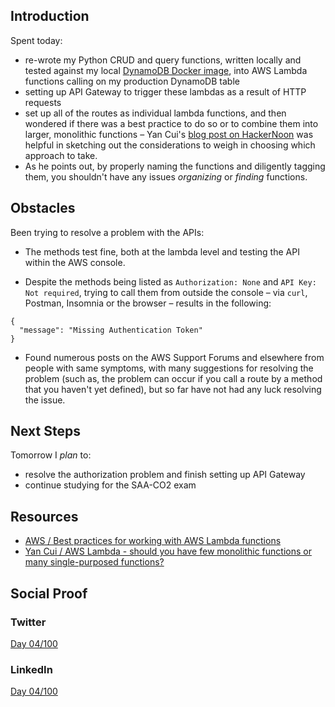 ## Introduction

Spent today:

- re-wrote my Python CRUD and query functions, written locally and tested against my local [DynamoDB Docker image](https://hub.docker.com/r/amazon/dynamodb-local), into AWS Lambda functions calling on my production DynamoDB table
- setting up API Gateway to trigger these lambdas as a result of HTTP requests
- set up all of the routes as individual lambda functions, and then wondered if there was a best practice to do so or to combine them into larger, monolithic functions – Yan Cui's
  [blog post on HackerNoon](https://hackernoon.com/aws-lambda-should-you-have-few-monolithic-functions-or-many-single-purposed-functions-8c3872d4338f) was helpful in sketching out the considerations to weigh in choosing which approach to take.
- As he points out, by properly naming the functions and diligently tagging them, you shouldn't have any issues _organizing_ or _finding_ functions.

## Obstacles

Been trying to resolve a problem with the APIs:

- The methods test fine, both at the lambda level and testing the API within the AWS console.

- Despite the methods being listed as `Authorization: None` and `API Key: Not required`, trying to call them from outside the console – via `curl`, Postman, Insomnia or the browser – results in the following:

```
{
  "message": "Missing Authentication Token"
}
```

- Found numerous posts on the AWS Support Forums and elsewhere from people with same symptoms, with many suggestions for resolving the problem (such as, the problem can occur if you call a route by a method that you haven't yet defined), but so far have not had any luck resolving the issue.

## Next Steps

Tomorrow I _plan_ to:

- resolve the authorization problem and finish setting up API Gateway
- continue studying for the SAA-CO2 exam

## Resources

- [AWS / Best practices for working with AWS Lambda functions](https://docs.aws.amazon.com/lambda/latest/dg/best-practices.html)
- [Yan Cui / AWS Lambda - should you have few monolithic functions or many single-purposed functions?](https://hackernoon.com/aws-lambda-should-you-have-few-monolithic-functions-or-many-single-purposed-functions-8c3872d4338f)

## Social Proof

### Twitter

[Day 04/100](https://twitter.com/quinceleaf/status/1291579008631676928)

### LinkedIn

[Day 04/100](https://www.linkedin.com/feed/update/urn:li:activity:6697346223818571776/)
